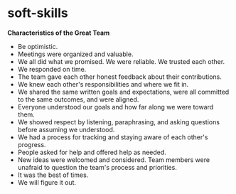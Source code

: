 # soft-skills

**Characteristics of the Great Team**

- Be optimistic.
- Meetings were organized and valuable.
- We all did what we promised. We were reliable. We trusted each other.
- We responded on time.
- The team gave each other honest feedback about their contributions.
- We knew each other's responsibilities and where we fit in.
- We shared the same written goals and expectations, were all committed to the same outcomes, and were aligned.
- Everyone understood our goals and how far along we were toward them.
- We showed respect by listening, paraphrasing, and asking questions before assuming we understood.
- We had a process for tracking and staying aware of each other's progress.
- People asked for help and offered help as needed.
- New ideas were welcomed and considered. Team members were unafraid to question the team's process and priorities.
- It was the best of times.
- We will figure it out.

  
